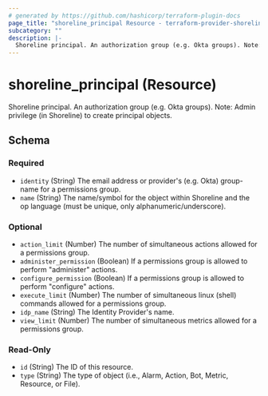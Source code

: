 ```yaml
---
# generated by https://github.com/hashicorp/terraform-plugin-docs
page_title: "shoreline_principal Resource - terraform-provider-shoreline"
subcategory: ""
description: |-
  Shoreline principal. An authorization group (e.g. Okta groups). Note: Admin privilege (in Shoreline) to create principal objects.
---
```


# shoreline_principal (Resource)

Shoreline principal. An authorization group (e.g. Okta groups). Note: Admin privilege (in Shoreline) to create principal objects.



<!-- schema generated by tfplugindocs -->
## Schema

### Required

- `identity` (String) The email address or provider's (e.g. Okta) group-name for a permissions group.
- `name` (String) The name/symbol for the object within Shoreline and the op language (must be unique, only alphanumeric/underscore).

### Optional

- `action_limit` (Number) The number of simultaneous actions allowed for a permissions group.
- `administer_permission` (Boolean) If a permissions group is allowed to perform "administer" actions.
- `configure_permission` (Boolean) If a permissions group is allowed to perform "configure" actions.
- `execute_limit` (Number) The number of simultaneous linux (shell) commands allowed for a permissions group.
- `idp_name` (String) The Identity Provider's name.
- `view_limit` (Number) The number of simultaneous metrics allowed for a permissions group.

### Read-Only

- `id` (String) The ID of this resource.
- `type` (String) The type of object (i.e., Alarm, Action, Bot, Metric, Resource, or File).
